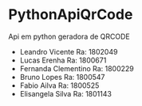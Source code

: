 # PythonApiQrCode


Api em python geradora de QRCODE
- Leandro Vicente Ra: 1802049
- Lucas Erenha Ra: 1800671
- Fernanda Clementino Ra: 1800229
- Bruno Lopes Ra: 1800547
- Fabio Ailva Ra: 1800525
- Elisangela Silva Ra: 1801143 
